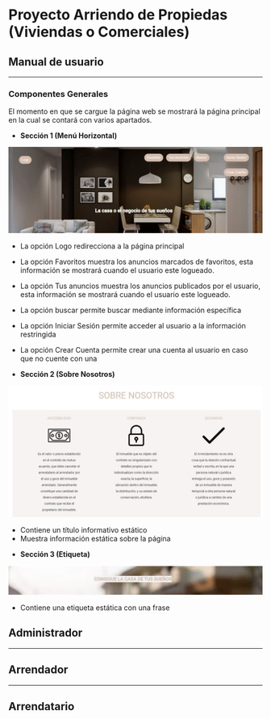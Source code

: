 # **Proyecto Arriendo de Propiedas (Viviendas o Comerciales)**
## **Manual de usuario**
<hr>

### Componentes Generales
El momento en que se cargue la página web se mostrará la página principal en la cual se contará con varios apartados.
* **Sección 1 (Menú Horizontal)**
<div>
<p style = 'text-align:center;'>
<img src="ImagenesManual\MenuGeneralPrincipal.jpg" alt="MenuGeneral" width="650px">
</p>
</div>

* La opción Logo redirecciona a la página principal
* La opción Favoritos muestra los anuncios marcados de favoritos, esta información se mostrará cuando el usuario este logueado.
* La opción Tus anuncios muestra los anuncios publicados por el usuario, esta información se mostrará cuando el usuario este logueado.
* La opción buscar permite buscar mediante información específica
* La opción Iniciar Sesión permite acceder al usuario a la información restringida
* La opción Crear Cuenta permite crear una cuenta al usuario en caso que no cuente con una

* **Sección 2 (Sobre Nosotros)**
<div>
<p style = 'text-align:center;'>
<img src="ImagenesManual\SobreNosotros.jpg" alt="MenuGeneral" width="650px">
</p>
</div>

- Contiene un título informativo estático
- Muestra información estática sobre la página

* **Sección 3 (Etiqueta)**
<div>
<p style = 'text-align:center;'>
<img src="ImagenesManual\Seccion3.jpg" alt="MenuGeneral" width="650px">
</p>
</div>

- Contiene una etiqueta estática con una frase
## **Administrador**
<hr>

## **Arrendador**
<hr>

## **Arrendatario**
